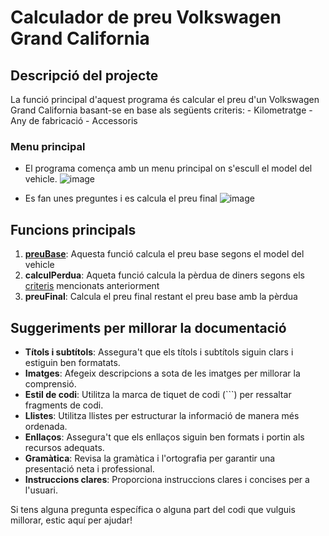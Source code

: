 # Calculador de preu Volkswagen Grand California

## Descripció del projecte 
<a id="criteris"/>
La funció principal d'aquest programa és calcular el preu d'un Volkswagen Grand California basant-se en base als següents criteris:
- Kilometratge
- Any de fabricació
- Accessoris

### Menu principal
- El programa comença amb un menu principal on s'escull el model del vehicle.
  ![image](https://github.com/mohamedkoujil/exercici5VWAmpliat/assets/74406781/93f9087e-2abd-42ad-81bb-071a726e41bc)
  
- Es fan unes preguntes i es calcula el preu final
  ![image](https://github.com/mohamedkoujil/exercici5VWAmpliat/assets/74406781/53238c18-00df-4342-91a5-c9f218466441)

## Funcions principals <a id="funcionsPrincipals"/>
1. [**preuBase**](https://github.com/mohamedkoujil/exercici5VWAmpliat/assets/74406781/2b89cfcb-9e58-4ee1-96ff-964e270a506d): Aquesta funció calcula el preu base segons el model del vehicle
2. **calculPerdua**: Aqueta funció calcula la pèrdua de diners segons els [criteris](#criteris) mencionats anteriorment
3. **preuFinal**: Calcula el preu final restant el preu base amb la pèrdua

## Suggeriments per millorar la documentació

- **Títols i subtítols**: Assegura't que els títols i subtítols siguin clars i estiguin ben formatats.
- **Imatges**: Afegeix descripcions a sota de les imatges per millorar la comprensió.
- **Estil de codi**: Utilitza la marca de tiquet de codi (```) per ressaltar fragments de codi.
- **Llistes**: Utilitza llistes per estructurar la informació de manera més ordenada.
- **Enllaços**: Assegura't que els enllaços siguin ben formats i portin als recursos adequats.
- **Gramàtica**: Revisa la gramàtica i l'ortografia per garantir una presentació neta i professional.
- **Instruccions clares**: Proporciona instruccions clares i concises per a l'usuari.

Si tens alguna pregunta específica o alguna part del codi que vulguis millorar, estic aquí per ajudar!




